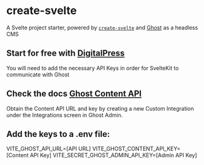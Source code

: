 # create-svelte

A Svelte project starter, powered by [`create-svelte`](https://github.com/sveltejs/kit/tree/main/packages/create-svelte) and [Ghost](https://ghost.org/) as a headless CMS

## Start for free with [DigitalPress](https://www.digitalpress.blog/)

You will need to add the necessary API Keys in order for SvelteKit to communicate with Ghost

## Check the docs [Ghost Content API](https://ghost.org/docs/content-api/)
Obtain the Content API URL and key by creating a new Custom Integration under the Integrations screen in Ghost Admin.

## Add the keys to a .env file:
VITE_GHOST_API_URL=[API URL]
VITE_GHOST_CONTENT_API_KEY=[Content API Key]
VITE_SECRET_GHOST_ADMIN_API_KEY=[Admin API Key]

